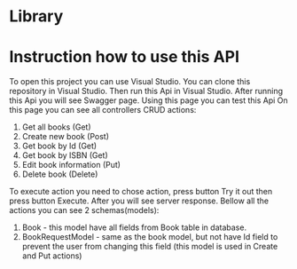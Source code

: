 # Library
# Instruction how to use this API
To open this project you can use Visual Studio.
You can clone this repository in Visual Studio.
Then run this Api in Visual Studio.
After running this Api you will see Swagger page. Using this page you can test this Api 
On this page you can see all controllers CRUD actions:
1) Get all books (Get)
2) Create new book (Post)
3) Get book by Id (Get)
4) Get book by ISBN (Get)
5) Edit book information (Put)
6) Delete book (Delete)
   
To execute action you need to chose action, press button Try it out then press button Execute.
After you will see server response.
Bellow all the actions you can see 2 schemas(models):
1) Book - this model have all fields from Book table in database.
2) BookRequestModel - same as the book model, but not have Id field to prevent the user from changing this field
(this model is used in Create and Put actions)

